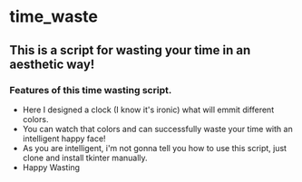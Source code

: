 # time_waste
## This is a script for wasting your time in an aesthetic way!
### Features of this time wasting script.
- Here I designed a clock (I know it's ironic) what will emmit different colors.
- You can watch that colors and can successfully waste your time with an intelligent happy face!
- As you are intelligent, i'm not gonna tell you how to use this script, just clone and install tkinter manually.
- Happy Wasting